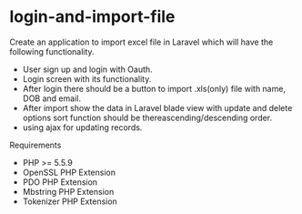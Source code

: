 # login-and-import-file
Create an application to import excel file in Laravel which will have the following functionality.
- User sign up and login with Oauth. 
- Login screen with its functionality.
- After login there should be a button to import .xls(only) file with name, DOB and email.
- After import show the data in Laravel blade view with update and delete options sort function should be thereascending/descending order.
- using ajax for updating records.

Requirements
- PHP >= 5.5.9
- OpenSSL PHP Extension
- PDO PHP Extension
- Mbstring PHP Extension
- Tokenizer PHP Extension
